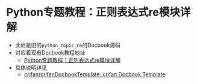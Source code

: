 # Python专题教程：正则表达式re模块详解

* 此处是旧的`python_topic_re`的Docbook源码
* 对应着现有Docbook教程地址
  * [Python专题教程：正则表达式re模块详解](https://www.crifan.org/files/doc/docbook/python_topic_re/release/html/python_topic_re.html)
* 具体说明详见
  * [crifan/crifanDocbookTemplate: crifan Docbook Template](https://github.com/crifan/crifanDocbookTemplate)
